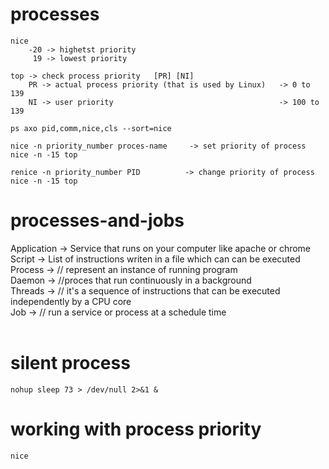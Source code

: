 # processes

```
nice
    -20 -> highetst priority
     19 -> lowest priority

top -> check process priority   [PR] [NI]
    PR -> actual process priority (that is used by Linux)   -> 0 to 139
    NI -> user priority                                     -> 100 to 139 

ps axo pid,comm,nice,cls --sort=nice
```
```
nice -n priority_number proces-name     -> set priority of process
nice -n -15 top

renice -n priority_number PID          -> change priority of process
nice -n -15 top
```

# processes-and-jobs

Application -> Service that runs on your computer like apache or chrome<br>
Script      -> List of instructions writen in a file which can can be executed <br>
Process     -> // represent an instance of running program <br>
Daemon      -> //proces that run continuously in a background<br>
Threads     -> // it's a sequence of instructions that can be executed independently by a CPU core<br>
Job         -> // run a service or process at a schedule time<br>
<br>


# silent process
```
nohup sleep 73 > /dev/null 2>&1 &
```

# working with process priority 
```
nice
```